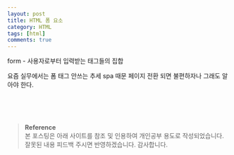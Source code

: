 ```yaml
---
layout: post
title: HTML 폼 요소
category: HTML
tags: [html]
comments: true
---
```


form - 사용자로부터 입력받는 태그들의 집합

요즘 실무에서는 폼 태그 안쓰는 추세 spa 때문
페이지 전환 되면 불편하자나 그래도 알아야 한다.

<br>
<br>
<br>

> **Reference**  
> 본 포스팅은 아래 사이트를 참조 및 인용하여 개인공부 용도로 작성되었습니다.  
> 잘못된 내용 피드백 주시면 반영하겠습니다. 감사합니다.  
> []()
